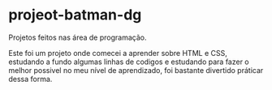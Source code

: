 # projeot-batman-dg
Projetos feitos nas área de programação.

Este foi um projeto onde comecei a aprender sobre HTML e CSS, estudando a fundo algumas linhas de codigos e estudando para fazer o melhor possivel no meu nível de aprendizado, foi bastante divertido práticar dessa forma.
